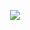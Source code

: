 <p align="center">
  <a href="https://star-history.com/#4levy/sx-client&Tips-Discord/Cwelium&Date&theme=dark">
    <img src="https://api.star-history.com/svg?repos=4levy/sx-client&type=Date&theme=dark"">
  </a>
</p>
